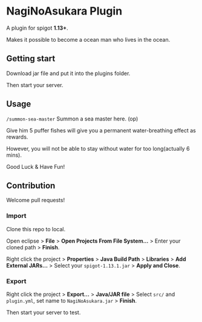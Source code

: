 # NagiNoAsukara Plugin

A plugin for spigot **1.13+**.

Makes it possible to become a ocean man who lives in the ocean.

## Getting start

Download jar file and put it into the plugins folder.

Then start your server.

## Usage

`/summon-sea-master` Summon a sea master here. (op)

Give him 5 puffer fishes will give you a permanent water-breathing effect as rewards.

However, you will not be able to stay without water for too long(actually 6 mins).

Good Luck & Have Fun!

## Contribution

Welcome pull requests!

### Import

Clone this repo to local.

Open eclipse > **File** > **Open Projects From File System...** > Enter your cloned path > **Finish**.

Right click the project > **Properties** > **Java Build Path** > **Libraries** > **Add External JARs...** > Select your `spigot-1.13.1.jar` > **Apply and Close**.

### Export

Right click the project > **Export...** > **Java/JAR file** > Select `src/` and `plugin.yml`, set name to `NagiNoAsukara.jar` > **Finish**.

Then start your server to test.

